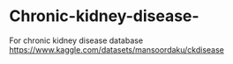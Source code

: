 # Chronic-kidney-disease-
For chronic kidney disease database 
https://www.kaggle.com/datasets/mansoordaku/ckdisease
